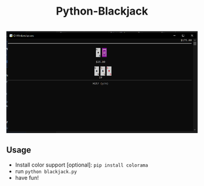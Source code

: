 <!--
Hey, thanks for using the awesome-readme-template template.  
If you have any enhancements, then fork this project and create a pull request 
or just open an issue with the label "enhancement".

Don't forget to give this project a star for additional support ;)
Maybe you can mention me or this repo in the acknowledgements too
-->
<div align="center">

  <h1>Python-Blackjack</h1>
  
</div>

<br />



<div align="center"> 
  <img src="assets/blackjack_image.png" alt="screenshot" />
</div>

## Usage
- Install color support \[optional\]: `pip install colorama`
- run `python blackjack.py`
- have fun!
